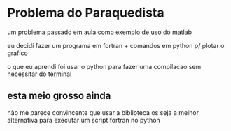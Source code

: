 # Problema do Paraquedista

um problema passado em aula como exemplo de uso do matlab

eu decidi fazer um programa em fortran + comandos em python p/ plotar o grafico 

o que eu aprendi foi usar o python para fazer uma compilacao sem necessitar do terminal

## esta meio grosso ainda

não me parece convincente que usar a biblioteca os seja a melhor alternativa para executar um script fortran no python
